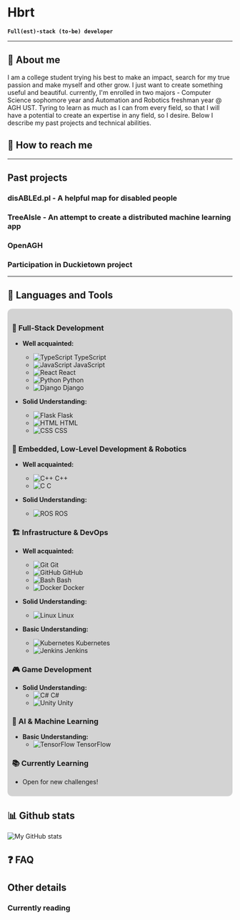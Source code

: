# Hbrt

**`Full(est)-stack (to-be) developer`**

---

## 👤 About me

I am a college student trying his best to make an impact, search for my true passion and make myself and other grow. I just want to create something useful and beautiful. currently, I'm enrolled in two majors - Computer Science sophomore year and Automation and Robotics freshman year @ AGH UST. Tyring to learn as much as I can from every field, so that I will have a potential to create an expertise in any field, so I desire. Below I describe my past projects and technical abilities.

## 📧 How to reach me

--- 

## Past projects

### disABLEd.pl - A helpful map for disabled people

### TreeAIsle - An attempt to create a distributed machine learning app

### OpenAGH 

### Participation in Duckietown project

---

## 🧰 Languages and Tools

<div style="background-color: #D3D3D3; padding: 10px; border-radius: 10px;">

### 📌 Full-Stack Development

- **Well acquainted:**
  - ![TypeScript](https://cdn.jsdelivr.net/gh/devicons/devicon/icons/typescript/typescript-plain.svg) TypeScript
  - ![JavaScript](https://cdn.jsdelivr.net/gh/devicons/devicon/icons/javascript/javascript-plain.svg) JavaScript
  - ![React](https://cdn.jsdelivr.net/gh/devicons/devicon/icons/react/react-original.svg) React
  - ![Python](https://cdn.jsdelivr.net/gh/devicons/devicon/icons/python/python-plain.svg) Python
  - ![Django](https://cdn.jsdelivr.net/gh/devicons/devicon/icons/django/django-plain.svg) Django

- **Solid Understanding:**
  - ![Flask](https://cdn.jsdelivr.net/gh/devicons/devicon/icons/flask/flask-original.svg) Flask
  - ![HTML](https://cdn.jsdelivr.net/gh/devicons/devicon/icons/html5/html5-plain.svg) HTML
  - ![CSS](https://cdn.jsdelivr.net/gh/devicons/devicon/icons/css3/css3-plain.svg) CSS

### 🔧 Embedded, Low-Level Development & Robotics

- **Well acquainted:**
  - ![C++](https://cdn.jsdelivr.net/gh/devicons/devicon/icons/cplusplus/cplusplus-line.svg) C++
  - ![C](https://cdn.jsdelivr.net/gh/devicons/devicon/icons/c/c-original.svg) C

- **Solid Understanding:**
  - ![ROS](https://cdn.jsdelivr.net/gh/devicons/devicon/icons/ros/ros-original.svg) ROS

### 🏗️ Infrastructure & DevOps

- **Well acquainted:**
  - ![Git](https://cdn.jsdelivr.net/gh/devicons/devicon/icons/git/git-original.svg) Git
  - ![GitHub](https://cdn.jsdelivr.net/gh/devicons/devicon/icons/github/github-original.svg) GitHub
  - ![Bash](https://cdn.jsdelivr.net/gh/devicons/devicon/icons/bash/bash-original.svg) Bash
  - ![Docker](https://cdn.jsdelivr.net/gh/devicons/devicon/icons/docker/docker-original.svg) Docker

- **Solid Understanding:**
  - ![Linux](https://cdn.jsdelivr.net/gh/devicons/devicon/icons/linux/linux-original.svg) Linux

- **Basic Understanding:**
  - ![Kubernetes](https://cdn.jsdelivr.net/gh/devicons/devicon/icons/kubernetes/kubernetes-original.svg) Kubernetes
  - ![Jenkins](https://cdn.jsdelivr.net/gh/devicons/devicon/icons/jenkins/jenkins-original.svg) Jenkins

### 🎮 Game Development

- **Solid Understanding:**
  - ![C#](https://cdn.jsdelivr.net/gh/devicons/devicon/icons/csharp/csharp-original.svg) C#
  - ![Unity](https://cdn.jsdelivr.net/gh/devicons/devicon/icons/unity/unity-original.svg) Unity

### 🧠 AI & Machine Learning

- **Basic Understanding:**
  - ![TensorFlow](https://cdn.jsdelivr.net/gh/devicons/devicon/icons/tensorflow/tensorflow-original.svg) TensorFlow

### 📚 Currently Learning

- Open for new challenges!

</div>

## 📊 Github stats
![My GitHub stats](https://github-readme-stats.vercel.app/api?username=Hbrtjm&show_icons=true&theme=gruvbox)

## ❓ FAQ

##  Other details 

### Currently reading

